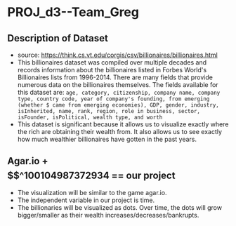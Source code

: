 # PROJ_d3--Team_Greg

## Description of Dataset
* source: https://think.cs.vt.edu/corgis/csv/billionaires/billionaires.html
* This billionaires dataset was compiled over multiple decades and records information about the billionaires listed in Forbes World's Billionaires lists from 1996-2014. There are many fields that provide numerous data on the billionaires themselves. The fields available for this dataset are: ```age, category, citizenship, company name, company type, country code, year of company's founding, from emerging (whether $ came from emerging economies), GDP, gender, industry, isInherited, name, rank, region, role in business, sector, isFounder, isPolitical, wealth type, and worth```
* This dataset is significant because it allows us to visualize exactly where the rich are obtaining their wealth from. It also allows us to see exactly how much wealthier billionaires have gotten in the past years. 

## Agar.io + $$$$$$^100104987372934 == our project
* The visualization will be similar to the game agar.io. 
* The independent variable in our project is time.
* The billionaries will be visualized as dots. Over time, the dots will grow bigger/smaller as their wealth increases/decreases/bankrupts. 
